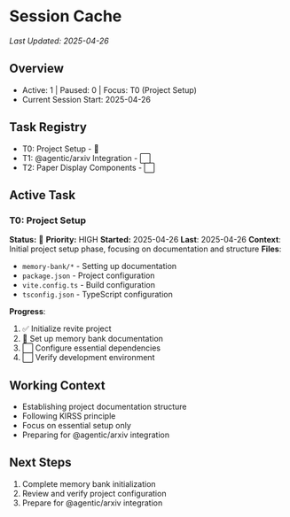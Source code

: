 # Session Cache
*Last Updated: 2025-04-26*

## Overview
- Active: 1 | Paused: 0 | Focus: T0 (Project Setup)
- Current Session Start: 2025-04-26

## Task Registry
- T0: Project Setup - 🔄
- T1: @agentic/arxiv Integration - ⬜
- T2: Paper Display Components - ⬜

## Active Task
### T0: Project Setup
**Status:** 🔄 **Priority:** HIGH
**Started:** 2025-04-26 **Last**: 2025-04-26
**Context**: Initial project setup phase, focusing on documentation and structure
**Files**: 
- `memory-bank/*` - Setting up documentation
- `package.json` - Project configuration
- `vite.config.ts` - Build configuration
- `tsconfig.json` - TypeScript configuration

**Progress**:
1. ✅ Initialize revite project
2. 🔄 Set up memory bank documentation
3. ⬜ Configure essential dependencies
4. ⬜ Verify development environment

## Working Context
- Establishing project documentation structure
- Following KIRSS principle
- Focus on essential setup only
- Preparing for @agentic/arxiv integration

## Next Steps
1. Complete memory bank initialization
2. Review and verify project configuration
3. Prepare for @agentic/arxiv integration
